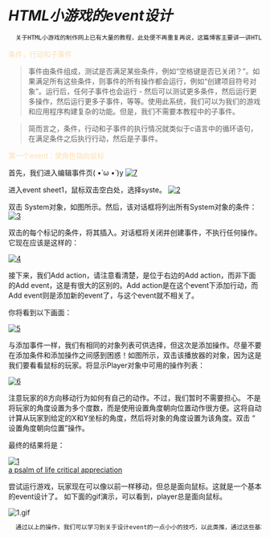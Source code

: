 # ***HTML小游戏的event设计***

```java
  关于HTML小游戏的制作网上已有大量的教程，此处便不再重复再说，这篇博客主要讲一讲HTLM游戏制作中的一个event的编写与设计
```

 <font color=NavajoWhite>   条件，行动和子事件</font>


 > 事件由条件组成，测试是否满足某些条件，例如“空格键是否已关闭？”。如果满足所有这些条件，则事件的所有操作都会运行，例如“创建项目符号对象”。运行后，任何子事件也会运行 - 然后可以测试更多条件，然后运行更多操作，然后运行更多子事件，等等。使用此系统，我们可以为我们的游戏和应用程序构建复杂的功能。但是，我们不需要本教程中的子事件。

> 简而言之，条件，行动和子事件的执行情况就类似于c语言中的循环语句，在满足条件之后执行行动，然后是子事件。

<font color=NavajoWhite>第一个event：使角色指向鼠标</font>

首先，我们进入编辑事件页( •̀ ω •́ )y
<a href="https://imgbb.com/"><img src="https://image.ibb.co/dkGweU/7.png" alt="7" border="0"></a>

进入event sheet1，鼠标双击空白处，选择syste。
<a href="https://imgbb.com/"><img src="https://image.ibb.co/gaTytp/2.png" alt="2" border="0"></a>

双击 System对象，如图所示。然后，该对话框将列出所有System对象的条件：
<a href="https://imgbb.com/"><img src="https://image.ibb.co/kaR7m9/3.png" alt="3" border="0"></a>

双击的每个标记的条件，将其插入。对话框将关闭并创建事件，不执行任何操作。它现在应该是这样的：

  <a href="https://imgbb.com/"><img src="https://image.ibb.co/fEsf69/4.png" alt="4" border="0"></a>

  接下来，我们Add action，请注意看清楚，是位于右边的Add action，而非下面的Add event，这是有很大的区别的。Add action是在这个event下添加行动，而Add event则是添加新的event了，与这个event就不相关了。

你将看到以下画面：


<a href="https://imgbb.com/"><img src="https://image.ibb.co/fFibeU/5.png" alt="5" border="0"></a>

与添加事件一样，我们有相同的对象列表可供选择，但这次是添加操作。尽量不要在添加条件和添加操作之间感到困惑！如图所示，双击该播放器的对象，因为这是我们要看看鼠标的玩家。将显示Player对象中可用的操作列表：

<a href="https://imgbb.com/"><img src="https://image.ibb.co/bt89zU/6.png" alt="6" border="0" /></a>

注意玩家的8方向移动行为如何有自己的动作。不过，我们暂时不需要担心。
不是将玩家的角度设置为多个度数，而是使用设置角度朝向位置动作很方便。这将自动计算从玩家到给定的X和Y坐标的角度，然后将对象的角度设置为该角度。双击 “ 设置角度朝向位置”操作。

最终的结果将是：

<a href="https://imgbb.com/"><img src="https://image.ibb.co/crwjYp/1.png" alt="1" border="0"></a><br /><a target='_blank' href='https://poetandpoem.com/analysis-of-a-psalm-of-life-by-henry-wadsworth-longfellow'>a psalm of life critical appreciation</a><br />

尝试运行游戏，玩家现在可以像以前一样移动，但总是面向鼠标。这就是一个基本的event设计了。
如下面的gif演示，可以看到，player总是面向鼠标。

![1.gif](https://i.loli.net/2018/10/13/5bc206a1a324d.gif)

```java
  通过以上的操作，我们可以学习到关于设计event的一点小小的技巧，以此类推，通过这些基本操作，我们便可以掌握如何设计其它的event了。不过这也需要加强自己的英语水平以便去理解每个actio的意义。
```

